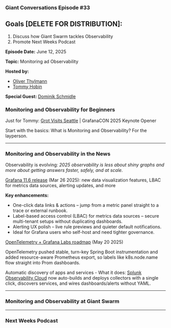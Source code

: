 ### Giant Conversations Episode #33

## Goals [DELETE FOR DISTRIBUTION]: 
1. Discuss how Giant Swarm tackles Observability
3. Promote Next Weeks Podcast

**Episode Date:** June 12, 2025

**Topic:**
Monitoring ad Observability

**Hosted by:** 

* [Oliver Thylmann](https://www.linkedin.com/in/thylmann/)
* [Tommy Hobin](https://www.linkedin.com/in/tommy-hobin/)

**Special Guest:**
[Dominik Schmidle](https://github.com/Rotfuks)

### Monitoring and Observability for Beginners

Just for Tommy: [Grot Visits Seattle](https://www.youtube.com/watch?v=QDuzAFA6uLo) | GrafanaCON 2025 Keynote Opener

Start with the basics: What is Monitoring and Observability? For the layperson.

------------------------------------------------------------------------------------------------------------------------------

### Monitoring and Observability in the News

Observability is evolving: _2025 observability is less about shiny graphs and more about getting answers faster, safely, and at scale._

[Grafana 11.6 release](https://grafana.com/blog/2025/03/26/grafana-11.6-release-all-the-latest-features/) (Mar 26 2025): new data visualization features, LBAC for metrics data sources, alerting updates, and more

**Key enhancements:**
- One-click data links & actions – jump from a metric panel straight to a trace or external runbook.
- Label-based access control (LBAC) for metrics data sources – secure multi-tenant setups without duplicating dashboards.
- Alerting UX polish – live rule previews and quieter default notifications.
- Ideal for Grafana users who self-host and need tighter governance. 

[OpenTelemetry + Grafana Labs roadmap](https://grafana.com/blog/2025/05/20/opentelemetry-with-prometheus-better-integration-through-resource-attribute-promotion/) (May 20 2025)

OpenTelemetry pushed stable, turn-key Spring Boot instrumentation and added resource-aware Prometheus export, so labels like k8s.node.name flow straight into Prom dashboards.


Automatic discovery of apps and services - What it does: [Splunk Observability Cloud](https://help.splunk.com/en/splunk-observability-cloud/manage-data/splunk-distribution-of-the-opentelemetry-collector/get-started-with-the-splunk-distribution-of-the-opentelemetry-collector/automatic-discovery-of-apps-and-services) now auto-builds and deploys collectors with a single click, discovers services, and wires dashboards/alerts without YAML. 

------------------------------------------------------------------------------------------------------------------------------

### Monitoring and Observability at Giant Swarm

------------------------------------------------------------------------------------------------------------------------------



### Next Weeks Podcast














